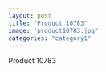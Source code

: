 ```yaml
---
layout: post
title: "Product 10783"
image: "product10783.jpg"
categories: "category1"
---
```

Product 10783
